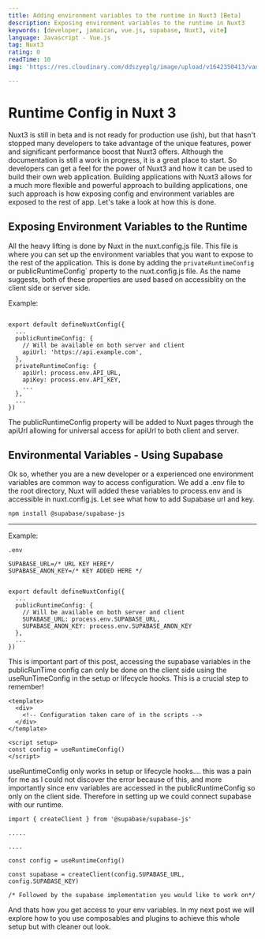 ```yaml
---
title: Adding environment variables to the runtime in Nuxt3 [Beta]
description: Exposing environment variables to the runtime in Nuxt3
keywords: [developer, jamaican, vue.js, supabase, Nuxt3, vite]
language: Javascript - Vue.js
tag: Nuxt3
rating: 0
readTime: 10
img: 'https://res.cloudinary.com/ddszyeplg/image/upload/v1642350413/vantol/black-text_emxagi.png'

---
```



# Runtime Config in Nuxt 3

Nuxt3 is still in beta and is not ready for production use (ish), but that hasn't stopped many developers to take advantage of the unique features, power and significant performance boost that Nuxt3 offers. Although the documentation is still a work in progress, it is a great place to start. So developers can get a feel for the power of Nuxt3 and how it can be used to build their own web application. Building applications with Nuxt3 allows for a much more flexible and powerful approach to building applications, one such approach is how exposing config and environment variables are exposed to the rest of app. Let's take a look at how this is done.

## Exposing Environment Variables to the Runtime

All the heavy lifting is done by Nuxt in the nuxt.config.js file. This file is where you can set up the environment variables that you want to expose to the rest of the application. This is done by adding the `privateRuntimeConfig` or publicRuntimeConfig` property to the nuxt.config.js file. As the name suggests, both of these properties are used based on accessiblity on the client side or server side.

Example:

```

export default defineNuxtConfig({
  ...
  publicRuntimeConfig: {
    // Will be available on both server and client
    apiUrl: 'https://api.example.com',
  },
  privateRuntimeConfig: {
    apiUrl: process.env.API_URL,
    apiKey: process.env.API_KEY,
    ...
  },
  ...
})
```

The publicRuntimeConfig property will be added to Nuxt pages through the apiUrl allowing for universal access for apiUrl to both client and server.


## Environmental Variables - Using Supabase

Ok so, whether you are a new developer or a experienced one environment variables are common way to access configuration. We add a .env file to the root directory, Nuxt will added these variables to process.env and is accessible in nuxt.config.js. Let see what how to add Supabase url and key.

`npm install @supabase/supabase-js`

***

Example: 

```
.env

SUPABASE_URL=/* URL KEY HERE*/
SUPABASE_ANON_KEY=/* KEY ADDED HERE */

```

```

export default defineNuxtConfig({
  ...
  publicRuntimeConfig: {
    // Will be available on both server and client
    SUPABASE_URL: process.env.SUPABASE_URL,
    SUPABASE_ANON_KEY: process.env.SUPABASE_ANON_KEY
  },
  ...
})
```

This is important part of this post, accessing the supabase variables in the publicRunTime config can only be done on the client side using the useRunTimeConfig in the setup or lifecycle hooks. This is a crucial step to remember!

```
<template>
  <div>
    <!-- Configuration taken care of in the scripts -->
  </div>
</template>

<script setup>
const config = useRuntimeConfig()
</script>
```

useRuntimeConfig only works in setup or lifecycle hooks.... this was a pain for me as I could not discover the error because of this, and more importantly since env variables are accessed in the publicRuntimeConfig so only on the client side. Therefore in setting up we could connect supabase with our runtime.

```
import { createClient } from '@supabase/supabase-js'

.....

....

const config = useRuntimeConfig()

const supabase = createClient(config.SUPABASE_URL, config.SUPABASE_KEY)

/* Followed by the supabase implementation you would like to work on*/
```

And thats how you get access to your env variables. In my next post we will explore how to you use composables and plugins to achieve this whole setup but with cleaner out look.
